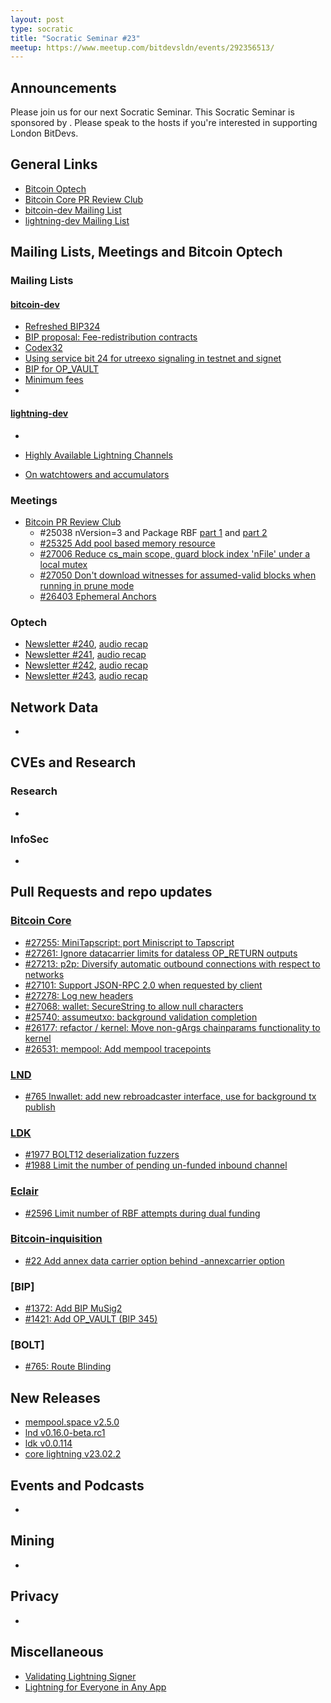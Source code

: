 ```yaml
---
layout: post
type: socratic
title: "Socratic Seminar #23"
meetup: https://www.meetup.com/bitdevsldn/events/292356513/
---
```


## Announcements

Please join us for our next Socratic Seminar. This Socratic Seminar is sponsored by <!--INSERT SPONSORS-->.
Please speak to the hosts if you're interested in supporting London BitDevs.

## General Links

* [Bitcoin Optech](https://bitcoinops.org)
* [Bitcoin Core PR Review Club](https://bitcoincore.reviews)
* [bitcoin-dev Mailing List](https://lists.linuxfoundation.org/pipermail/bitcoin-dev)
* [lightning-dev Mailing List](https://lists.linuxfoundation.org/pipermail/lightning-dev)

## Mailing Lists, Meetings and Bitcoin Optech
### Mailing Lists
#### [bitcoin-dev](https://lists.linuxfoundation.org/pipermail/bitcoin-dev)
- [Refreshed BIP324](https://lists.linuxfoundation.org/pipermail/bitcoin-dev/2023-February/021491.html)
- [BIP proposal: Fee-redistribution contracts](https://lists.linuxfoundation.org/pipermail/bitcoin-dev/2023-February/021505.html)
- [Codex32](https://lists.linuxfoundation.org/pipermail/bitcoin-dev/2023-February/021469.html)
- [Using service bit 24 for utreexo signaling in testnet and signet](https://lists.linuxfoundation.org/pipermail/bitcoin-dev/2023-March/021515.html)
- [BIP for OP_VAULT](https://lists.linuxfoundation.org/pipermail/bitcoin-dev/2023-March/021510.html)
- [Minimum fees](https://lists.linuxfoundation.org/pipermail/bitcoin-dev/2023-March/021512.html)
- 

#### [lightning-dev](https://lists.linuxfoundation.org/pipermail/lightning-dev)
-

- [Highly Available Lightning Channels](https://lists.linuxfoundation.org/pipermail/lightning-dev/2023-February/003842.html)
- [On watchtowers and accumulators](https://lists.linuxfoundation.org/pipermail/lightning-dev/2023-March/003892.html)

### Meetings
- [Bitcoin PR Review Club](https://bitcoincore.reviews)
    - #25038 nVersion=3 and Package RBF [part 1](https://bitcoincore.reviews/25038) and [part 2](https://bitcoincore.reviews/25038-2)
    - [#25325 Add pool based memory resource](https://bitcoincore.reviews/25325)
    - [#27006 Reduce cs_main scope, guard block index 'nFile' under a local mutex](https://bitcoincore.reviews/27006)
    - [#27050 Don't download witnesses for assumed-valid blocks when running in prune mode](https://bitcoincore.reviews/27050)
    - [#26403 Ephemeral Anchors](https://bitcoincore.reviews/26403)

### Optech
- [Newsletter #240](https://bitcoinops.org/en/newsletters/2023/03/01/), [audio recap](https://bitcoinops.org/en/podcast/2023/03/02/)
- [Newsletter #241](https://bitcoinops.org/en/newsletters/2023/03/08/), [audio recap](https://bitcoinops.org/en/podcast/2023/03/09/)
- [Newsletter #242](https://bitcoinops.org/en/newsletters/2023/03/15/), [audio recap](https://bitcoinops.org/en/podcast/2023/03/16/)
- [Newsletter #243](https://bitcoinops.org/en/newsletters/2023/03/22/), [audio recap](https://bitcoinops.org/en/podcast/2023/03/23/)

## Network Data
-

## CVEs and Research
### Research
-

### InfoSec
-

## Pull Requests and repo updates
### [Bitcoin Core](https://github.com/bitcoin/bitcoin)
- [#27255: MiniTapscript: port Miniscript to Tapscript](https://github.com/bitcoin/bitcoin/pull/27255)
- [#27261: Ignore datacarrier limits for dataless OP_RETURN outputs](https://github.com/bitcoin/bitcoin/pull/27261)
- [#27213: p2p: Diversify automatic outbound connections with respect to networks](https://github.com/bitcoin/bitcoin/pull/27213)
- [#27101: Support JSON-RPC 2.0 when requested by client](https://github.com/bitcoin/bitcoin/pull/27101)
- [#27278: Log new headers](https://github.com/bitcoin/bitcoin/pull/27278)
- [#27068: wallet: SecureString to allow null characters](https://github.com/bitcoin/bitcoin/pull/27068)
- [#25740: assumeutxo: background validation completion](https://github.com/bitcoin/bitcoin/pull/25740)
- [#26177: refactor / kernel: Move non-gArgs chainparams functionality to kernel](https://github.com/bitcoin/bitcoin/pull/26177)
- [#26531: mempool: Add mempool tracepoints](https://github.com/bitcoin/bitcoin/pull/26531)


### [LND](https://github.com/lightningnetwork/lnd)
- [#765 lnwallet: add new rebroadcaster interface, use for background tx publish](https://github.com/lightning/bolts/pull/765)

### [LDK](https://github.com/lightningdevkit/rust-lightning)
- [#1977 BOLT12 deserialization fuzzers](https://github.com/lightningdevkit/rust-lightning/pull/1977)
- [#1988 Limit the number of pending un-funded inbound channel](https://github.com/lightningdevkit/rust-lightning/pull/1988)

### [Eclair](https://github.com/ACINQ/eclair)
- [#2596 Limit number of RBF attempts during dual funding](https://github.com/ACINQ/eclair/pull/2596)

### [Bitcoin-inquisition](https://github.com/bitcoin-inquisition/bitcoin)
- [#22 Add annex data carrier option behind -annexcarrier option](https://github.com/bitcoin-inquisition/bitcoin/pull/22)

### [BIP]
- [#1372: Add BIP MuSig2](https://github.com/bitcoin/bips/pull/1372)
- [#1421: Add OP_VAULT (BIP 345)](https://github.com/bitcoin/bips/pull/1421)

### [BOLT]
- [#765: Route Blinding](https://github.com/lightning/bolts/pull/765)

## New Releases
- [mempool.space v2.5.0](https://github.com/mempool/mempool/releases/tag/v2.5.0)
- [lnd v0.16.0-beta.rc1](https://github.com/lightningnetwork/lnd/releases/tag/v0.16.0-beta.rc1)
- [ldk v0.0.114](https://github.com/lightningdevkit/rust-lightning/releases/tag/v0.0.114)
- [core lightning v23.02.2](https://github.com/ElementsProject/lightning/releases/tag/v23.02.2)

## Events and Podcasts
-

## Mining
-

## Privacy
-

## Miscellaneous
- [Validating Lightning Signer](https://vls.tech)
- [Lightning for Everyone in Any App](https://medium.com/breez-technology/lightning-for-everyone-in-any-app-lightning-as-a-service-via-the-breez-sdk-41d899057a1d)
